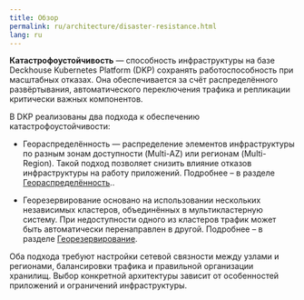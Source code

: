 ```yaml
---
title: Обзор
permalink: ru/architecture/disaster-resistance.html
lang: ru
---
```


**Катастрофоустойчивость** — способность инфраструктуры на базе Deckhouse Kubernetes Platform (DKP) сохранять работоспособность при масштабных отказах. Она обеспечивается за счёт распределённого развёртывания, автоматического переключения трафика и репликации критически важных компонентов.

В DKP реализованы два подхода к обеспечению катастрофоустойчивости:

- Геораспределённость — распределение элементов инфраструктуры по разным зонам доступности (Multi-AZ) или регионам (Multi-Region). Такой подход позволяет снизить влияние отказов инфраструктуры на работу приложений. Подробнее – в разделе [Геораспределённость](../architecture/geo-distribution.html)..

- Георезервирование основано на использовании нескольких независимых кластеров, объединённых в мультикластерную систему. При недоступности одного из кластеров трафик может быть автоматически перенаправлен в другой. Подробнее – в разделе [Георезервирование](../architecture/geo-reserving.html).

Оба подхода требуют настройки сетевой связности между узлами и регионами, балансировки трафика и правильной организации хранилищ.
Выбор конкретной архитектуры зависит от особенностей приложений и ограничений инфраструктуры.
